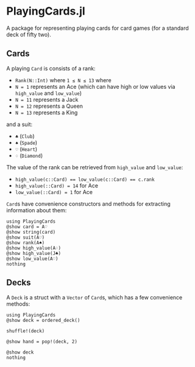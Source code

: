 # PlayingCards.jl

A package for representing playing cards for card games (for a standard deck of fifty two).

## Cards

A playing `Card` is consists of a rank:

 - `Rank(N::Int)` where `1 ≤ N ≤ 13` where
 - `N = 1` represents an Ace (which can have high or low values via `high_value` and `low_value`)
 - `N = 11` represents a Jack
 - `N = 12` represents a Queen
 - `N = 13` represents a King

and a suit:
 - `♣` (`Club`)
 - `♠` (`Spade`)
 - `♡` (`Heart`)
 - `♢` (`Diamond`)

The value of the rank can be retrieved from `high_value` and `low_value`:

 - `high_value(c::Card) == low_value(c::Card) == c.rank`
 - `high_value(::Card) = 14` for Ace
 - `low_value(::Card) = 1` for Ace

`Card`s have convenience constructors and methods for extracting information about them:

```@example
using PlayingCards
@show card = A♡
@show string(card)
@show suit(A♡)
@show rank(A♠)
@show high_value(A♢)
@show high_value(J♣)
@show low_value(A♡)
nothing
```

## Decks

A `Deck` is a struct with a `Vector` of `Card`s, which has a few convenience methods:

```@example
using PlayingCards
@show deck = ordered_deck()

shuffle!(deck)

@show hand = pop!(deck, 2)

@show deck
nothing
```
